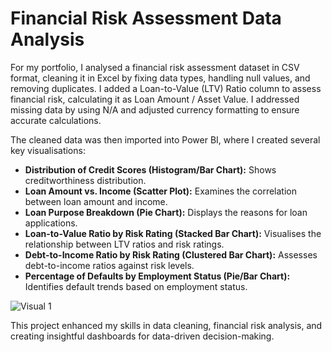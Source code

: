 # Financial Risk Assessment Data Analysis

For my portfolio, I analysed a financial risk assessment dataset in CSV format, cleaning it in Excel by fixing data types, handling null values, and removing duplicates. I added a Loan-to-Value (LTV) Ratio column to assess financial risk, calculating it as Loan Amount / Asset Value. I addressed missing data by using N/A and adjusted currency formatting to ensure accurate calculations.

The cleaned data was then imported into Power BI, where I created several key visualisations:

*   **Distribution of Credit Scores (Histogram/Bar Chart):** Shows creditworthiness distribution.
*   **Loan Amount vs. Income (Scatter Plot):** Examines the correlation between loan amount and income.
*   **Loan Purpose Breakdown (Pie Chart):** Displays the reasons for loan applications.
*   **Loan-to-Value Ratio by Risk Rating (Stacked Bar Chart):** Visualises the relationship between LTV ratios and risk ratings.
*   **Debt-to-Income Ratio by Risk Rating (Clustered Bar Chart):** Assesses debt-to-income ratios against risk levels.
*   **Percentage of Defaults by Employment Status (Pie/Bar Chart):** Identifies default trends based on employment status.

![Visual 1](Dashboard_1.jpg)

This project enhanced my skills in data cleaning, financial risk analysis, and creating insightful dashboards for data-driven decision-making.
